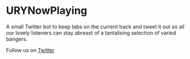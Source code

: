 # URYNowPlaying
A small Twitter bot to keep tabs on the current track and tweet it out so all our lovely listeners can stay abreast of a tantalising selection of varied bangers.

Follow us on [Twitter](https://twitter.com/URYNowPlaying)
